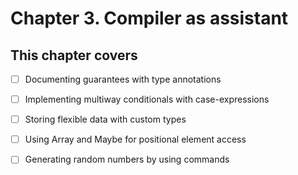 # Chapter 3. Compiler as assistant

## This chapter covers

- [ ] Documenting guarantees with type annotations

- [ ] Implementing multiway conditionals with case-expressions

- [ ] Storing flexible data with custom types

- [ ] Using Array and Maybe for positional element access

- [ ] Generating random numbers by using commands
